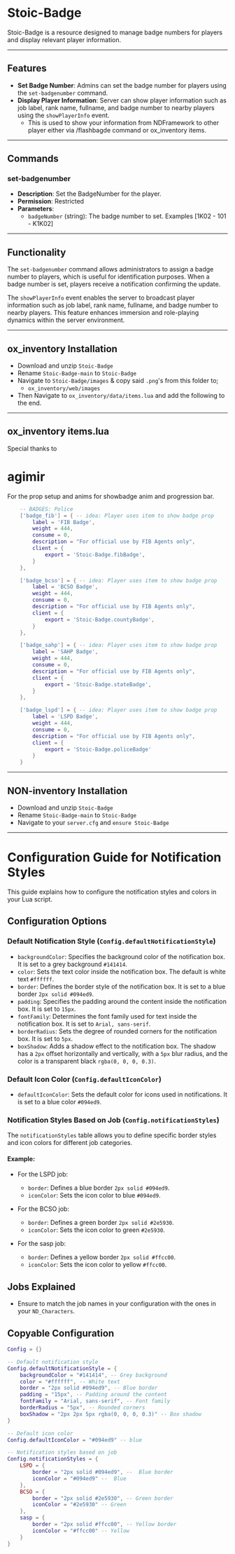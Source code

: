 # Stoic-Badge

Stoic-Badge is a resource designed to manage badge numbers for players and display relevant player information.

------------------------------------

## Features

- **Set Badge Number**: Admins can set the badge number for players using the `set-badgenumber` command.
- **Display Player Information**: Server can show player information such as job label, rank name, fullname, and badge number to nearby players using the `showPlayerInfo` event. 
  - This is used to show your information from NDFramework to other player either via /flashbagde command or ox_inventory items.

------------------------------------

## Commands

### set-badgenumber
- **Description**: Set the BadgeNumber for the player.
- **Permission**: Restricted
- **Parameters**:
  - `badgeNumber` (string): The badge number to set. Examples [1K02 - 101 - K1K02]

------------------------------------

## Functionality

The `set-badgenumber` command allows administrators to assign a badge number to players, which is useful for identification purposes. When a badge number is set, players receive a notification confirming the update.

The `showPlayerInfo` event enables the server to broadcast player information such as job label, rank name, fullname, and badge number to nearby players. This feature enhances immersion and role-playing dynamics within the server environment.

------------------------------------

## ox_inventory Installation
- Download and unzip `Stoic-Badge`
- Rename `Stoic-Badge-main` to `Stoic-Badge`
- Navigate to `Stoic-Badge/images` & copy said `.png`'s from this folder to;
  - `ox_inventory/web/images`
- Then Navigate to `ox_inventory/data/items.lua` and add the following to the end.

------------------------------------

## ox_inventory items.lua
Special thanks to
# agimir
For the prop setup and anims for showbadge anim and progression bar.
```lua
    -- BADGES: Police
    ['badge_fib'] = { -- idea: Player uses item to show badge prop
        label = 'FIB Badge',
        weight = 444,
        consume = 0,
        description = "For official use by FIB Agents only",
        client = {
            export = 'Stoic-Badge.fibBadge',
        }
    },

    ['badge_bcso'] = { -- idea: Player uses item to show badge prop
        label = 'BCSO Badge',
        weight = 444,
        consume = 0,
        description = "For official use by FIB Agents only",
        client = {
            export = 'Stoic-Badge.countyBadge',
        }
    },

    ['badge_sahp'] = { -- idea: Player uses item to show badge prop
        label = 'SAHP Badge',
        weight = 444,
        consume = 0,
        description = "For official use by FIB Agents only",
        client = {
            export = 'Stoic-Badge.stateBadge',
        }
    },

    ['badge_lspd'] = { -- idea: Player uses item to show badge prop
        label = 'LSPD Badge',
        weight = 444,
        consume = 0,
        description = "For official use by FIB Agents only",
        client = {
            export = 'Stoic-Badge.policeBadge'
        }
    }
```
------------------------------------

## NON-inventory Installation
- Download and unzip `Stoic-Badge`
- Rename `Stoic-Badge-main` to `Stoic-Badge`
- Navigate to your `server.cfg` and `ensure Stoic-Badge`


------------------------------------


# Configuration Guide for Notification Styles

This guide explains how to configure the notification styles and colors in your Lua script.

## Configuration Options

### Default Notification Style (`Config.defaultNotificationStyle`)

- `backgroundColor`: Specifies the background color of the notification box. It is set to a grey background `#141414`.
- `color`: Sets the text color inside the notification box. The default is white text `#ffffff`.
- `border`: Defines the border style of the notification box. It is set to a blue border `2px solid #094ed9`.
- `padding`: Specifies the padding around the content inside the notification box. It is set to `15px`.
- `fontFamily`: Determines the font family used for text inside the notification box. It is set to `Arial, sans-serif`.
- `borderRadius`: Sets the degree of rounded corners for the notification box. It is set to `5px`.
- `boxShadow`: Adds a shadow effect to the notification box. The shadow has a `2px` offset horizontally and vertically, with a `5px` blur radius, and the color is a transparent black `rgba(0, 0, 0, 0.3)`.

### Default Icon Color (`Config.defaultIconColor`)

- `defaultIconColor`: Sets the default color for icons used in notifications. It is set to a blue color `#094ed9`.

### Notification Styles Based on Job (`Config.notificationStyles`)

The `notificationStyles` table allows you to define specific border styles and icon colors for different job categories.

#### Example:

- For the LSPD job:
  - `border`: Defines a blue border `2px solid #094ed9`.
  - `iconColor`: Sets the icon color to blue `#094ed9`.

- For the BCSO job:
  - `border`: Defines a green border `2px solid #2e5930`.
  - `iconColor`: Sets the icon color to green `#2e5930`.

- For the sasp job:
  - `border`: Defines a yellow border `2px solid #ffcc00`.
  - `iconColor`: Sets the icon color to yellow `#ffcc00`.

## Jobs Explained
- Ensure to match the job names in your configuration with the ones in your `ND_Characters`.

## Copyable Configuration

```lua
Config = {}

-- Default notification style
Config.defaultNotificationStyle = {
    backgroundColor = "#141414", -- Grey background
    color = "#ffffff", -- White text
    border = "2px solid #094ed9", -- Blue border
    padding = "15px", -- Padding around the content
    fontFamily = "Arial, sans-serif", -- Font family
    borderRadius = "5px", -- Rounded corners
    boxShadow = "2px 2px 5px rgba(0, 0, 0, 0.3)" -- Box shadow
}

-- Default icon color
Config.defaultIconColor = "#094ed9" -- blue

-- Notification styles based on job
Config.notificationStyles = {
    LSPD = {
        border = "2px solid #094ed9", --  Blue border
        iconColor = "#094ed9" --  Blue
    },
    BCSO = {
        border = "2px solid #2e5930", -- Green border
        iconColor = "#2e5930" -- Green
    },
    sasp = {
        border = "2px solid #ffcc00", -- Yellow border
        iconColor = "#ffcc00" -- Yellow
    }
}
```
